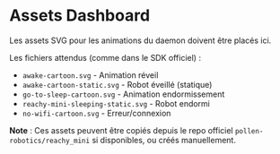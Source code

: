 # Assets Dashboard

Les assets SVG pour les animations du daemon doivent être placés ici.

Les fichiers attendus (comme dans le SDK officiel) :
- `awake-cartoon.svg` - Animation réveil
- `awake-cartoon-static.svg` - Robot éveillé (statique)
- `go-to-sleep-cartoon.svg` - Animation endormissement
- `reachy-mini-sleeping-static.svg` - Robot endormi
- `no-wifi-cartoon.svg` - Erreur/connexion

**Note** : Ces assets peuvent être copiés depuis le repo officiel `pollen-robotics/reachy_mini` si disponibles, ou créés manuellement.

